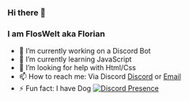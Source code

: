 ### Hi there 👋
### I am FlosWelt aka Florian

- 🔭 I’m currently working on a Discord Bot
- 🌱 I’m currently learning JavaScript
- 🤔 I’m looking for help with Html/Css
- 📫 How to reach me: Via Discord [Discord](https://discord.gg/EggDTxR8zk) or [Email](mailto:kontakt@floswelt.com)
- ⚡ Fun fact: I have Dog
[![Discord Presence](https://lanyard-profile-readme.vercel.app/api/581545129345810438
                            )](https://discord.com/users/581545129345810438)
<!--
**FlosWelt/FlosWelt** is a ✨ _special_ ✨ repository because its `README.md` (this file) appears on your GitHub profile.

Here are some ideas to get you started:

- 🔭 I’m currently working on ...
- 🌱 I’m currently learning ...
- 👯 I’m looking to collaborate on ...
- 🤔 I’m looking for help with ...
- 💬 Ask me about ...
- 📫 How to reach me: ...
- 😄 Pronouns: ...
- ⚡ Fun fact: ...
-->
